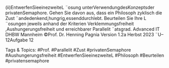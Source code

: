 (ii)EntwerfenSieeinezweiteL ¨osung unterVerwendungdesKonzeptsder privatenSemaphore. Gehen
Sie davon aus, dass ein Philosoph zyklisch die Zust ¨andedenkend,hungrig,essenddurchlebt.
Beurteilen Sie Ihre L ¨osungen jeweils anhand der Kriterien Verklemmungsfreiheit ,Aushungerungsfreiheit und
erreichbarer Parallelit ¨atsgrad.
Advanced IT DHBW Mannheim ©Prof. Dr. Henning Pagnia Version 1.2a Herbst 2023 ¨U–12Aufgabe 12

   Tags & Topics:
   #Prof.
   #Parallelit
   #Zust
   #privatenSemaphore
   #Aushungerungsfreiheit
   #EntwerfenSieeinezweiteL
   #Philosoph
   #Beurteilen
   #privatensemaphore
